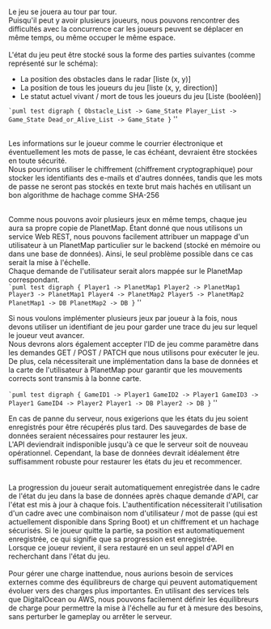 Le jeu se jouera au tour par tour. <br>
Puisqu'il peut y avoir plusieurs joueurs, nous pouvons rencontrer des difficultés avec la concurrence car les joueurs peuvent se déplacer en même temps, ou même occuper le même espace. <br>
<br>
L'état du jeu peut être stocké sous la forme des parties suivantes (comme représenté sur le schéma): <br>
<ul>
<li> La position des obstacles dans le radar [liste (x, y)] </li>
<li> La position de tous les joueurs du jeu [liste (x, y, direction)] </li>
<li> Le statut actuel vivant / mort de tous les joueurs du jeu [Liste (booléen)] </li>
</ul>

`` `puml
test digraph {
Obstacle_List -> Game_State
Player_List -> Game_State
Dead_or_Alive_List -> Game_State
}
`` ''

<br>
Les informations sur le joueur comme le courrier électronique et éventuellement les mots de passe, le cas échéant, devraient être stockées en toute sécurité.
<br>
Nous pourrions utiliser le chiffrement (chiffrement cryptographique) pour stocker les identifiants des e-mails et d'autres données, tandis que les mots de passe ne seront pas stockés en texte brut mais hachés en utilisant un bon algorithme de hachage comme SHA-256 <br> <br>

Comme nous pouvons avoir plusieurs jeux en même temps, chaque jeu aura sa propre copie de PlanetMap. Étant donné que nous utilisons un service Web REST, nous pouvons facilement attribuer un mappage d'un utilisateur à un PlanetMap particulier sur le backend (stocké en mémoire ou dans une base de données). Ainsi, le seul problème possible dans ce cas serait la mise à l'échelle.
<br>
Chaque demande de l'utilisateur serait alors mappée sur le PlanetMap correspondant. <br>
`` `puml
test digraph {
Player1 -> PlanetMap1
Player2 -> PlanetMap1
Player3 -> PlanetMap1
Player4 -> PlanetMap2
Player5 -> PlanetMap2
PlanetMap1 -> DB
PlanetMap2 -> DB
}
`` ''
<br>

Si nous voulons implémenter plusieurs jeux par joueur à la fois, nous devons utiliser un identifiant de jeu pour garder une trace du jeu sur lequel le joueur veut avancer. <br>
Nous devrons alors également accepter l'ID de jeu comme paramètre dans les demandes GET / POST / PATCH que nous utilisons pour exécuter le jeu. <br>
De plus, cela nécessiterait une implémentation dans la base de données et la carte de l'utilisateur à PlanetMap pour garantir que les mouvements corrects sont transmis à la bonne carte. <br> <br>
`` `puml
test digraph {
GameID1 -> Player1
GameID2 -> Player1
GameID3 -> Player1
GameID4 -> Player2
Player1 -> DB
Player2 -> DB
}
`` ''

En cas de panne du serveur, nous exigerions que les états du jeu soient enregistrés pour être récupérés plus tard. Des sauvegardes de base de données seraient nécessaires pour restaurer les jeux.
<br> L'API deviendrait indisponible jusqu'à ce que le serveur soit de nouveau opérationnel. Cependant, la base de données devrait idéalement être suffisamment robuste pour restaurer les états du jeu et recommencer. <br> <br>
<br>
La progression du joueur serait automatiquement enregistrée dans le cadre de l'état du jeu dans la base de données après chaque demande d'API, car l'état est mis à jour à chaque fois.
L'authentification nécessiterait l'utilisation d'un cadre avec une combinaison nom d'utilisateur / mot de passe (qui est actuellement disponible dans Spring Boot) et un chiffrement et un hachage sécurisés.
Si le joueur quitte la partie, sa position est automatiquement enregistrée, ce qui signifie que sa progression est enregistrée. <br>
Lorsque ce joueur revient, il sera restauré en un seul appel d'API en recherchant dans l'état du jeu. <br> <br>
Pour gérer une charge inattendue, nous aurions besoin de services externes comme des équilibreurs de charge qui peuvent automatiquement évoluer vers des charges plus importantes.
En utilisant des services tels que DigitalOcean ou AWS, nous pouvons facilement définir les équilibreurs de charge pour permettre la mise à l'échelle au fur et à mesure des besoins, sans perturber le gameplay ou arrêter le serveur.
<br> <br> <br>
